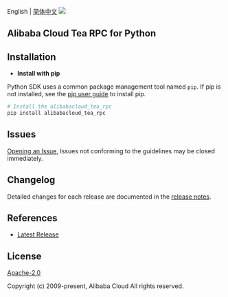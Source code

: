 English | [简体中文](README-CN.md)
![](https://aliyunsdk-pages.alicdn.com/icons/AlibabaCloud.svg)

## Alibaba Cloud Tea RPC for Python

## Installation
- **Install with pip**

Python SDK uses a common package management tool named `pip`. If pip is not installed, see the [pip user guide](https://pip.pypa.io/en/stable/installing/ "pip User Guide") to install pip.

```bash
# Install the alibabacloud_tea_rpc
pip install alibabacloud_tea_rpc
```

## Issues
[Opening an Issue](https://github.com/aliyun/tea-rpc/issues/new), Issues not conforming to the guidelines may be closed immediately.

## Changelog
Detailed changes for each release are documented in the [release notes](./ChangeLog.md).

## References
* [Latest Release](https://github.com/aliyun/tea-rpc)

## License
[Apache-2.0](http://www.apache.org/licenses/LICENSE-2.0)

Copyright (c) 2009-present, Alibaba Cloud All rights reserved.